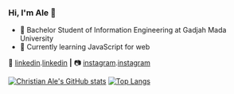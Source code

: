 ### Hi, I'm Ale 👋

- 🔭 Bachelor Student of Information Engineering at Gadjah Mada University
- 🌱 Currently learning JavaScript for web

👔 [linkedin].[linkedin] **|**
📷 [instagram].[instagram] 


[instagram]: https://www.instagram.com/chrstn_ale/
[linkedin]: https://www.linkedin.com/in/christianale/

[![Christian Ale's GitHub stats](https://github-readme-stats.vercel.app/api?username=chrstnale&show_icons=true&theme=synthwave)](https://github.com/chrstnale/github-readme-stats)
[![Top Langs](https://github-readme-stats.vercel.app/api/top-langs/?username=chrstnale)](https://github.com/chrstnale/github-readme-stats)
